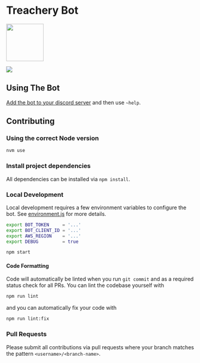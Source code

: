 # Treachery Bot

<img
  src="https://mtgtreachery.net/images/drama-masks-colored-with-borders.png"
  height="100" />

![](https://github.com/hunterlarco/treachery.bot/workflows/release/badge.svg)

## Using The Bot

[Add the bot to your discord server][bot-install] and then use `~help`.

## Contributing

### Using the correct Node version

```sh
nvm use
```

### Install project dependencies

All dependencies can be installed via `npm install`.

### Local Development

Local development requires a few environment variables to configure the bot. See
[environment.js](./src/helpers/environment.js) for more details.

```sh
export BOT_TOKEN     = '...'
export BOT_CLIENT_ID = '...'
export AWS_REGION    = '...'
export DEBUG         = true

npm start
```

#### Code Formatting

Code will automatically be linted when you run `git commit` and as a required
status check for all PRs. You can lint the codebase yourself with

```sh
npm run lint
```

and you can automatically fix your code with

```sh
npm run lint:fix
```

### Pull Requests

Please submit all contributions via pull requests where your branch matches the
pattern `<username>/<branch-name>`.

[bot-install]: https://discord.com/api/oauth2/authorize?client_id=977277200292282418&permissions=2048&scope=applications.commands%20bot

